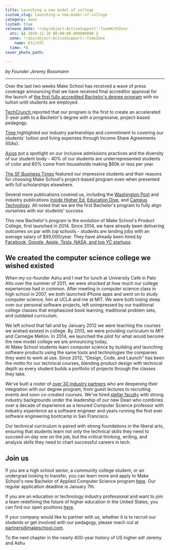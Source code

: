 ```yaml
---
title: Launching a new model of college
custom_slug: launching-a-new-model-of-college
category: news
listed: true
release_date: !ruby/object:ActiveSupport::TimeWithZone
  utc: &1 2018-12-10 00:00:00.000000000 Z
  zone: !ruby/object:ActiveSupport::TimeZone
    name: Etc/UTC
  time: *1
cover_photo_path: 

---
```

_by Founder Jeremy Rossmann_

---

Over the last two weeks Make School has received a wave of press coverage announcing that we have received final accreditor approval for the launch of [the first fully accredited Bachelor's degree program](https://www.makeschool.com/computer-science/) with no tuition until students are employed.

[TechCrunch ](https://techcrunch.com/2018/11/27/make-school-accreditation/)reported that our program is the first to create an accelerated 2-year path to a Bachelor's degree with a progressive, project-based pedagogy.

[Time ](http://time.com/money/5463645/coding-school-bachelors-degree-computer-science/)highlighted our industry partnerships and commitment to covering our students' tuition and living expenses through Income Share Agreements (ISAs).

[Axios](https://www.axios.com/make-school-coding-bootcamp-wins-accreditation-1cab9a59-034f-40a6-ba93-2599f431bf75.html) put a spotlight on our inclusive admissions practices and the diversity of our student body - 40% of our students are underrepresented students of color and 60% come from households making $60k or less per year.

[The SF Business Times](https://www.bizjournals.com/sanfrancisco/news/2018/11/27/make-school-dominican-accredited-bachelors-degrees.html) featured our impressive students and their reasons for choosing Make School's project-based program even when presented with full scholarships elsewhere.

Several more publications covered us, including the [Washington Post](https://www.washingtonpost.com/education/2018/12/01/can-tech-humanities-exist-side-by-side-can-they-afford-not/) and industry publications [Inside Higher Ed](https://www.insidehighered.com/news/2018/11/28/liberal-arts-college-and-boot-camp-team-offer-new-computer-science-degree), [Education Dive](https://www.educationdive.com/news/california-coding-school-to-add-accredited-degree-with-deferred-tuition-opt/543173/), and [Campus Technology](https://campustechnology.com/articles/2018/12/04/coding-school-attains-apprenticeship-accreditation.aspx). All noted that we are the first Bachelor's program to fully align ourselves with our students' success.

This new Bachelor's program is the evolution of Make School's Product College, first launched in 2014. Since 2014, we have already been delivering outcomes on par with top schools - students are landing jobs with an average salary of $95,000/year. They have already been hired by[ Facebook, Google, Apple, Tesla, NASA, and top YC startups](https://www.makeschool.com/computer-science/outcomes).

## We created the computer science college we wished existed
When my co-founder Ashu and I met for lunch at University Café in Palo Alto over the summer of 2011, we were shocked at how much our college experiences had in common. After meeting in computer science class in high school in 2007, we both launched iPhone apps and went on to study computer science, him at UCLA and me at MIT. We were both losing sleep over our personal software projects, left unimpressed by our traditional college classes that emphasized book learning, traditional problem sets, and outdated curriculum.

We left school that fall and by January 2012 we were teaching the courses we wished existed in college. By 2013, we were providing curriculum to MIT and Carnegie Mellon. In 2014, we launched the pilot for what would become the new model college we are announcing today.\
At Make School students learn computer science by building and launching software products using the same tools and technologies the companies they want to work at use. Since 2012, "Design, Code, and Launch" has been the motto for our technical courses, blending product design with technical depth as every student builds a portfolio of projects through the classes they take.

We've built a roster of [over 30 industry partners](https://www.makeschool.com/partners) who are deepening their integration with our degree program, from guest lectures to recruiting events and soon co-created courses. We've hired [stellar faculty](https://www.makeschool.com/computer-science/community#faculty) with strong industry backgrounds under the leadership of our new Dean who combines over a decade of experience as a tenured Computer Science professor with industry experience as a software engineer and years running the first ever software engineering bootcamp in San Francisco.

Our technical curriculum is paired with strong foundations in the liberal arts, ensuring that students learn not only the technical skills they need to succeed on day one on the job, but the critical thinking, writing, and analysis skills they need to chart successful careers in tech.

## Join us
If you are a high school senior, a community college student, or an undergrad looking to transfer, you can learn more and apply to Make School's new Bachelor of Applied Computer Science program [here](http://makeschool.com/computer-science). Our regular application deadline is January 7th.

If you are an education or technology industry professional and want to join a team redefining the future of higher education in the United States, you can find our open positions [here](https://www.makeschool.com/careers).

If your company would like to partner with us, whether it is to recruit our students or get involved with our pedagogy, please reach out at <partners@makeschool.com>.

To the next chapter in the nearly 400-year history of US higher ed!
Jeremy and Ashu